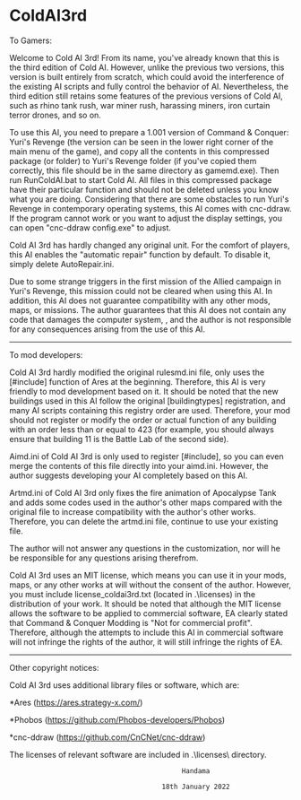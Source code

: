 # ColdAI3rd
To Gamers:

Welcome to Cold AI 3rd! From its name, you've already known that this is the third edition of Cold AI. However, unlike the previous two versions, this version is built entirely from scratch, which could avoid the interference of the existing AI scripts and fully control the behavior of AI. Nevertheless, the third edition still retains some features of the previous versions of Cold AI, such as rhino tank rush, war miner rush, harassing miners, iron curtain terror drones, and so on.

To use this AI, you need to prepare a 1.001 version of Command & Conquer: Yuri's Revenge (the version can be seen in the lower right corner of the main menu of the game), and copy all the contents in this compressed package (or folder) to Yuri's Revenge folder (if you've copied them correctly, this file should be in the same directory as gamemd.exe). Then run RunColdAI.bat to start Cold AI. All files in this compressed package have their particular function and should not be deleted unless you know what you are doing. Considering that there are some obstacles to run Yuri's Revenge in contemporary operating systems, this AI comes with cnc-ddraw. If the program cannot work or you want to adjust the display settings, you can open "cnc-ddraw config.exe" to adjust.

Cold AI 3rd has hardly changed any original unit. For the comfort of players, this AI enables the "automatic repair" function by default. To disable it, simply delete AutoRepair.ini.

Due to some strange triggers in the first mission of the Allied campaign in Yuri's Revenge, this mission could not be cleared when using this AI. In addition, this AI does not guarantee compatibility with any other mods, maps, or missions. The author guarantees that this AI does not contain any code that damages the computer system, , and the author is not responsible for any consequences arising from the use of this AI.

--------------------------------------------------------------------

To mod developers:

Cold AI 3rd hardly modified the original rulesmd.ini file, only uses the [#include] function of Ares at the beginning. Therefore, this AI is very friendly to mod development based on it. It should be noted that the new buildings used in this AI follow the original [buildingtypes] registration, and many AI scripts containing this registry order are used. Therefore, your mod should not register or modify the order or actual function of any building with an order less than or equal to 423 (for example, you should always ensure that building 11 is the Battle Lab of the second side).

Aimd.ini of Cold AI 3rd is only used to register [#include], so you can even merge the contents of this file directly into your aimd.ini. However, the author suggests developing your AI completely based on this AI.

Artmd.ini of Cold AI 3rd only fixes the fire animation of Apocalypse Tank and adds some codes used in the author's other maps compared with the original file to increase compatibility with the author's other works. Therefore, you can delete the artmd.ini file, continue to use your existing file.

The author will not answer any questions in the customization, nor will he be responsible for any questions arising therefrom.

Cold AI 3rd uses an MIT license, which means you can use it in your mods, maps, or any other works at will without the consent of the author. However, you must include license_coldai3rd.txt (located in .\licenses\) in the distribution of your work. It should be noted that although the MIT license allows the software to be applied to commercial software, EA clearly stated that Command & Conquer Modding is "Not for commercial profit". Therefore, although the attempts to include this AI in commercial software will not infringe the rights of the author, it will still infringe the rights of EA.

--------------------------------------------------------------------

Other copyright notices:

Cold AI 3rd uses additional library files or software, which are:

*Ares (https://ares.strategy-x.com/)

*Phobos (https://github.com/Phobos-developers/Phobos)

*cnc-ddraw (https://github.com/CnCNet/cnc-ddraw)

The licenses of relevant software are included in .\licenses\ directory.

                                               Handama

                                          18th January 2022
